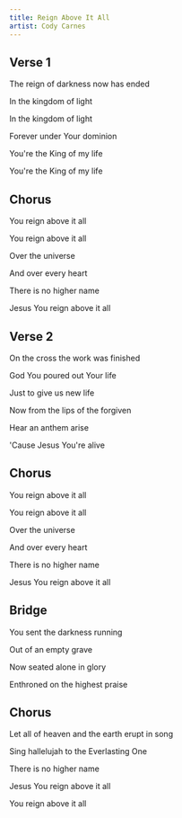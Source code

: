 ```yaml
---
title: Reign Above It All
artist: Cody Carnes
---
```


## Verse 1

The reign of darkness now has ended

In the kingdom of light

In the kingdom of light

Forever under Your dominion

You're the King of my life

You're the King of my life

## Chorus

You reign above it all

You reign above it all

Over the universe

And over every heart

There is no higher name

Jesus You reign above it all

## Verse 2

On the cross the work was finished

God You poured out Your life

Just to give us new life

Now from the lips of the forgiven

Hear an anthem arise

'Cause Jesus You're alive

## Chorus

You reign above it all

You reign above it all

Over the universe

And over every heart

There is no higher name

Jesus You reign above it all

## Bridge

You sent the darkness running

Out of an empty grave

Now seated alone in glory

Enthroned on the highest praise

## Chorus

Let all of heaven and the earth erupt in song

Sing hallelujah to the Everlasting One

There is no higher name

Jesus You reign above it all

You reign above it all
